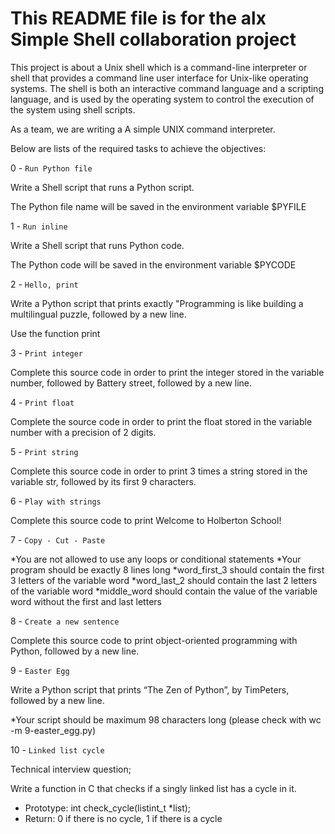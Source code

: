 # This README file is for the alx Simple Shell collaboration project

This project is about a Unix shell which is a command-line interpreter or shell that provides a command line user interface for Unix-like operating systems. The shell is both an interactive command language and a scripting language, and is used by the operating system to control the execution of the system using shell scripts.

 As a team, we are writing a A simple UNIX command interpreter.

Below are lists of the required tasks to achieve the objectives:

0 -  ``` Run Python file ```

Write a Shell script that runs a Python script.

The Python file name will be saved in the environment variable $PYFILE

1 - ``` Run inline ```

Write a Shell script that runs Python code.

The Python code will be saved in the environment variable $PYCODE

2 - ``` Hello, print ```

Write a Python script that prints exactly "Programming is like building a multilingual puzzle, followed by a new line.

Use the function print

3 - ``` Print integer ```

Complete this source code in order to print the integer stored in the variable number, followed by Battery street, followed by a new line.

4 - ``` Print float ```

Complete the source code in order to print the float stored in the variable number with a precision of 2 digits.

5 - ``` Print string ```

Complete this source code in order to print 3 times a string stored in the variable str, followed by its first 9 characters.

6 - ``` Play with strings ```

Complete this source code to print Welcome to Holberton School!

7 - ``` Copy - Cut - Paste ```

*You are not allowed to use any loops or conditional statements
*Your program should be exactly 8 lines long
*word_first_3 should contain the first 3 letters of the variable word
*word_last_2 should contain the last 2 letters of the variable word
*middle_word should contain the value of the variable word without the first and last letters

8 - ``` Create a new sentence ```

Complete this source code to print object-oriented programming with Python, followed by a new line.

9 - ``` Easter Egg ```

Write a Python script that prints “The Zen of Python”, by TimPeters, followed by a new line.

*Your script should be maximum 98 characters long (please check with wc -m 9-easter_egg.py)

10 - ``` Linked list cycle ```

Technical interview question;

Write a function in C that checks if a singly linked list has a cycle in it.

* Prototype: int check_cycle(listint_t *list);
* Return: 0 if there is no cycle, 1 if there is a cycle



